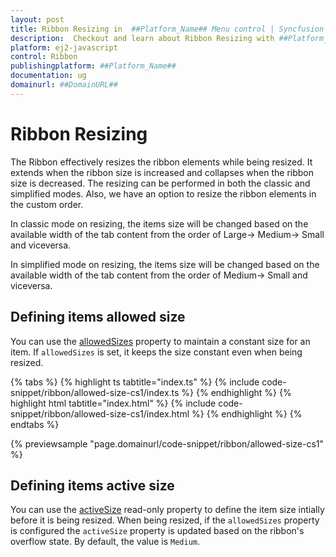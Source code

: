 ```yaml
---
layout: post
title: Ribbon Resizing in  ##Platform_Name## Menu control | Syncfusion
description:  Checkout and learn about Ribbon Resizing with ##Platform_Name## Menu control of Syncfusion Essential JS 2 and more details.
platform: ej2-javascript
control: Ribbon
publishingplatform: ##Platform_Name##
documentation: ug
domainurl: ##DomainURL##
---
```


# Ribbon Resizing

The Ribbon effectively resizes the ribbon elements while being resized. It extends when the ribbon size is increased and collapses when the ribbon size is decreased. The resizing can be performed in both the classic and simplified modes. Also, we have an option to resize the ribbon elements in the custom order.

In classic mode on resizing, the items size will be changed based on the available width of the tab content from the order of Large-> Medium-> Small and viceversa.

In simplified mode on resizing, the items size will be changed based on the available width of the tab content from the order of Medium-> Small and viceversa.

## Defining items allowed size

You can use the [allowedSizes](https://ej2.syncfusion.com/documentation/api/ribbon/ribbonItem/#allowedsizes) property to maintain a constant size for an item. If `allowedSizes` is set, it keeps the size constant even when being resized.

{% tabs %}
{% highlight ts tabtitle="index.ts" %}
{% include code-snippet/ribbon/allowed-size-cs1/index.ts %}
{% endhighlight %}
{% highlight html tabtitle="index.html" %}
{% include code-snippet/ribbon/allowed-size-cs1/index.html %}
{% endhighlight %}
{% endtabs %}
          
{% previewsample "page.domainurl/code-snippet/ribbon/allowed-size-cs1" %}

## Defining items active size

You can use the [activeSize](https://ej2.syncfusion.com/documentation/api/ribbon/ribbonItem/#activesize) read-only property to define the item size intially before it is being resized. When being resized, if the `allowedSizes` property is configured the `activeSize` property is updated based on the ribbon's overflow state. By default, the value is `Medium`.